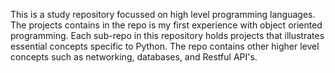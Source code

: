 This is a study repository focussed on high level programming languages.
The projects contains in the repo is my first experience with object oriented programming.
Each sub-repo in this repository holds projects that illustrates essential concepts specific to Python.
The repo contains other higher level concepts such as networking, databases, and Restful API's.
